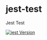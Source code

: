 # jest-test

Jest Test

[![jest Version][jestShield]][jest]

[jest]: <https://github.com/facebook/jest>
[jestShield]: <https://img.shields.io/badge/jest-24.8.0-green.svg?colorA=010101&style=flat-square>
